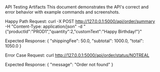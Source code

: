 API Testing Artifacts
This document demonstrates the API's correct and error behavior with example commands and screenshots.

Happy Path
Request:
curl -X POST http://127.0.0.1:5000/api/order/summary -H "Content-Type: application/json" -d "{\"productId\":\"PROD1\",\"quantity\":2,\"customText\":\"Happy Birthday!\"}"

Expected Response:
{
  "shippingFee": 50.0,
  "subtotal": 1000.0,
  "total": 1050.0
}

Error Case
Request:
curl http://127.0.0.1:5000/api/order/status/NOTREAL

Expected Response:
{
  "message": "Order not found"
}